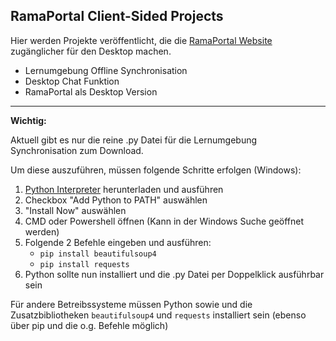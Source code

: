 ## RamaPortal Client-Sided Projects

Hier werden Projekte veröffentlicht, die die [RamaPortal Website](https://portal.rama-mainz.de "Zum RamaPortal") zugänglicher für den Desktop machen.

* Lernumgebung Offline Synchronisation
* Desktop Chat Funktion
* RamaPortal als Desktop Version

__ __

**Wichtig:**

Aktuell gibt es nur die reine .py Datei für die Lernumgebung Synchronisation zum Download.

Um diese auszuführen, müssen folgende Schritte erfolgen (Windows):

1. [Python Interpreter](https://www.python.org/downloads/ "Zum Python Download") herunterladen und ausführen
2. Checkbox "Add Python to PATH" auswählen
3. "Install Now" auswählen
4. CMD oder Powershell öffnen (Kann in der Windows Suche geöffnet werden)
5. Folgende 2 Befehle eingeben und ausführen:
   * `pip install beautifulsoup4`
   * `pip install requests`
6. Python sollte nun installiert  und die .py Datei per Doppelklick ausführbar sein

Für andere Betreibssysteme müssen Python sowie und die Zusatzbibliotheken `beautifulsoup4` und `requests` installiert
sein (ebenso über pip und die o.g. Befehle möglich)
